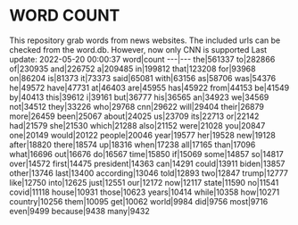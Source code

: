# WORD COUNT
This repository grab words from news websites. The included urls can be checked from the word.db.
However, now only CNN is supported
Last update: 2022-05-20 00:00:37
word|count
---|---
the|561337
to|282866
of|230935
and|226752
a|209485
in|199812
that|123208
for|93968
on|86204
is|81373
it|73373
said|65081
with|63156
as|58706
was|54376
he|49572
have|47731
at|46403
are|45955
has|45922
from|44153
be|41549
by|40413
this|39612
i|39161
but|36777
his|36565
an|34923
we|34569
not|34512
they|33226
who|29768
cnn|29622
will|29404
their|26879
more|26459
been|25067
about|24025
us|23709
its|22713
or|22142
had|21579
she|21530
which|21288
also|21152
were|21028
you|20847
one|20149
would|20122
people|20046
year|19577
her|19528
new|19128
after|18820
there|18574
up|18316
when|17238
all|17165
than|17096
what|16696
out|16676
do|16567
time|15850
if|15069
some|14857
so|14817
over|14572
first|14475
president|14363
can|14291
could|13911
biden|13857
other|13746
last|13400
according|13046
told|12893
two|12847
trump|12777
like|12750
into|12625
just|12551
our|12172
now|12117
state|11590
no|11541
covid|11118
house|10931
those|10623
years|10414
while|10358
how|10271
country|10256
them|10095
get|10062
world|9984
did|9756
most|9716
even|9499
because|9438
many|9432
